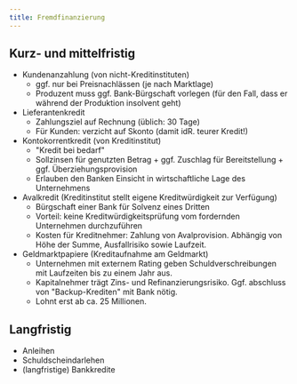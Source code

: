 ```yaml
---
title: Fremdfinanzierung
---
```

## Kurz- und mittelfristig
- Kundenanzahlung (von nicht-Kreditinstituten)
	- ggf. nur bei Preisnachlässen (je nach Marktlage)
	- Produzent muss ggf. Bank-Bürgschaft vorlegen (für den Fall, dass er während der Produktion insolvent geht)
- Lieferantenkredit
	- Zahlungsziel auf Rechnung (üblich: $30$ Tage)
	- Für Kunden: verzicht auf Skonto (damit idR. teurer Kredit!)
- Kontokorrentkredit (von Kreditinstitut)
	- "Kredit bei bedarf"
	- Sollzinsen für genutzten Betrag + ggf. Zuschlag für Bereitstellung + ggf. Überziehungsprovision
	- Erlauben den Banken Einsicht in wirtschaftliche Lage des Unternehmens
- Avalkredit (Kreditinstitut stellt eigene Kreditwürdigkeit zur Verfügung)
	- Bürgschaft einer Bank für Solvenz eines Dritten
	- Vorteil: keine Kreditwürdigkeitsprüfung vom fordernden Unternehmen durchzuführen
	- Kosten für Kreditnehmer: Zahlung von Avalprovision. Abhängig von Höhe der Summe, Ausfallrisiko sowie Laufzeit.
- Geldmarktpapiere (Kreditaufnahme am Geldmarkt)
	- Unternehmen mit externem Rating geben Schuldverschreibungen mit Laufzeiten bis zu einem Jahr aus.
	- Kapitalnehmer trägt Zins- und Refinanzierungsrisiko. Ggf. abschluss von "Backup-Krediten" mit Bank nötig.
	- Lohnt erst ab ca. $25$ Millionen.
## Langfristig
- Anleihen
- Schuldscheindarlehen
- (langfristige) Bankkredite
